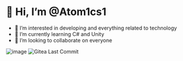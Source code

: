# 👋 Hi, I’m @Atom1cs1
- 👀 I’m interested in developing and everything related to technology
- 🌱 I’m currently learning C# and Unity
- 💞️ I’m looking to collaborate on everyone
  
![image](https://github.com/user-attachments/assets/c7118f66-af49-4f91-bcc7-24651d1048c4) ![Gitea Last Commit](https://img.shields.io/gitea/last-commit/Atom1cs1/Atom1cs1)

